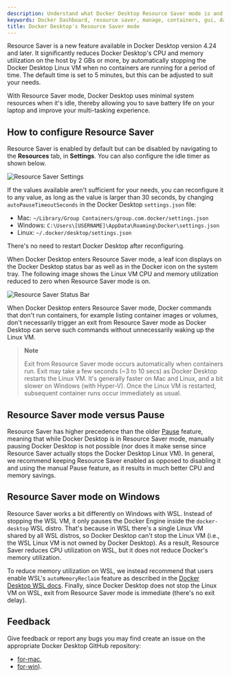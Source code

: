```yaml
---
description: Understand what Docker Desktop Resource Saver mode is and how to configure it
keywords: Docker Dashboard, resource saver, manage, containers, gui, dashboard, user manual
title: Docker Desktop's Resource Saver mode
---
```


Resource Saver is a new feature available in Docker Desktop version 4.24 and later. It significantly reduces Docker
Desktop's CPU and memory utilization on the host by 2 GBs or more, by
automatically stopping the Docker Desktop Linux VM when no containers are
running for a period of time. The default time is set to 5 minutes, but this can be adjusted to suit your needs.

With Resource Saver mode, Docker Desktop uses minimal system resources when it's idle, thereby
allowing you to save battery life on your laptop and improve your multi-tasking
experience.

## How to configure Resource Saver 

Resource Saver is enabled by default but can be disabled by navigating to the **Resources** tab, in **Settings**. You can also configure the idle
timer as shown below.

![Resource Saver Settings](../images/resource-saver-settings.png)

If the values available aren't sufficient for your
needs, you can reconfigure it to any value, as long as the value is larger than 30 seconds, by
changing `autoPauseTimeoutSeconds` in the Docker Desktop `settings.json` file: 

  - Mac: `~/Library/Group Containers/group.com.docker/settings.json`
  - Windows: `C:\Users\[USERNAME]\AppData\Roaming\Docker\settings.json`
  - Linux: `~/.docker/desktop/settings.json`

There's no need to restart Docker Desktop after reconfiguring. 

When Docker Desktop enters Resource Saver mode, a leaf icon displays on the
Docker Desktop status bar as well as in the Docker icon on
the system tray. The following image shows the Linux VM CPU and memory utilization reduced
to zero when Resource Saver mode is on. 

![Resource Saver Status Bar](../images/resource-saver-status-bar.png)

When Docker Desktop enters Resource Saver mode, Docker commands that don't run
containers, for example listing container images or volumes, don't necessarily
trigger an exit from Resource Saver mode as Docker Desktop can serve such
commands without unnecessarily waking up the Linux VM.

>**Note**
>
> Exit from Resource Saver mode occurs automatically when containers run. Exit
> may take a few seconds (~3 to 10 secs) as Docker Desktop restarts the Linux VM.
> It's generally faster on Mac and Linux, and a bit slower on Windows (with Hyper-V).
> Once the Linux VM is restarted, subsequent container runs occur immediately as usual.

## Resource Saver mode versus Pause

Resource Saver has higher precedence than the older [Pause](pause.md) feature,
meaning that while Docker Desktop is in Resource Saver mode, manually pausing
Docker Desktop is not possible (nor does it make sense since Resource Saver
actually stops the Docker Desktop Linux VM). In general, we recommend keeping
Resource Saver enabled as opposed to disabling it and using the manual Pause
feature, as it results in much better CPU and memory savings.

## Resource Saver mode on Windows

Resource Saver works a bit differently on Windows with WSL. Instead of
stopping the WSL VM, it only pauses the Docker Engine inside the
`docker-desktop` WSL distro. That's because in WSL there's a single Linux VM
shared by all WSL distros, so Docker Desktop can't stop the Linux VM (i.e.,
the WSL Linux VM is not owned by Docker Desktop). As a result, Resource Saver
reduces CPU utilization on WSL, but it does not reduce Docker's memory
utilization. 

To reduce memory utilization on WSL, we instead recommend that
users enable WSL's `autoMemoryReclaim` feature as described in the
[Docker  Desktop WSL docs](../wsl/_index.md). Finally, since Docker Desktop does not
stop the Linux VM on WSL, exit from Resource Saver mode is immediate (there's
no exit delay).

## Feedback

Give feedback or report any bugs you may find  create an issue on the appropriate Docker
  Desktop GitHub repository:
  - [for-mac](https://github.com/docker/for-mac),
  - [for-win](https://github.com/docker/for-win)).
